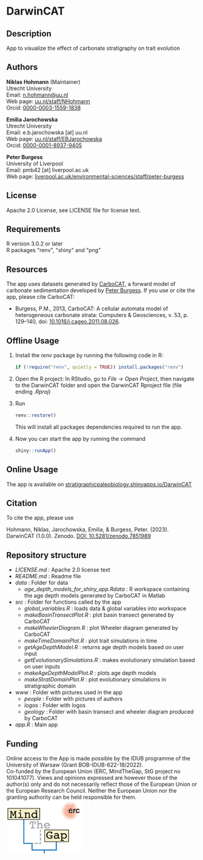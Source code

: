 # DarwinCAT

## Description

App to visualize the effect of carbonate stratigraphy on trait evolution

## Authors

__Niklas Hohmann__ (Maintainer)  
Utrecht University  
Email: n.hohmann@uu.nl  
Web page: [uu.nl/staff/NHohmann](uu.nl/staff/NHohmann)  
Orcid: [0000-0003-1559-1838](https://orcid.org/0000-0003-1559-1838)

__Emilia Jarochowska__  
Utrecht University  
Email: e.b.jarochowska [at] uu.nl  
Web page: [uu.nl/staff/EBJarochowska](https://www.uu.nl/staff/EBJarochowska)  
Orcid: [0000-0001-8937-9405](https://orcid.org/0000-0001-8937-9405)

__Peter Burgess__  
University of Liverpool  
Email: pmb42 [at] liverpool.ac.uk  
Web page: [liverpool.ac.uk/environmental-sciences/staff/peter-burgess](https://www.liverpool.ac.uk/environmental-sciences/staff/peter-burgess/)

## License

Apache 2.0 License, see LICENSE file for license text.

## Requirements

R version 3.0.2 or later  
R packages "renv", "shiny" and "png"

## Resources

The app uses datasets generated by [CarboCAT](https://github.com/csdms-contrib/carbocat), a forward model of carbonate sedimentation developed by [Peter Burgess](https://www.liverpool.ac.uk/environmental-sciences/staff/peter-burgess/). If you use or cite the app, please cite CarboCAT:

- Burgess, P.M., 2013, CarboCAT: A cellular automata model of heterogeneous carbonate strata: Computers & Geosciences, v. 53, p. 129–140, doi: [10.1016/j.cageo.2011.08.026](https://www.sciencedirect.com/science/article/pii/S0098300411002949).

## Offline Usage

1. Install the _renv_ package by running the following code in R:

    ``` R
    if (!require("renv", quietly = TRUE)) install.packages("renv")
    ```

2. Open the R project: In RStudio, go to _File -> Open Project_, then navigate to the DarwinCAT folder and open the DarwinCAT Rproject file (file ending _.Rproj_)
3. Run

    ``` R
    renv::restore()
    ```

    This will install all packages dependencies required to run the app.
4. Now you can start the app by running the command

    ``` R
    shiny::runApp()
    ```

## Online Usage

The app is available on [stratigraphicpaleobiology.shinyapps.io/DarwinCAT](https://stratigraphicpaleobiology.shinyapps.io/DarwinCAT/)

## Citation

To cite the app, please use

Hohmann, Niklas, Jarochowska, Emilia, & Burgess, Peter. (2023). DarwinCAT (1.0.0). Zenodo. [DOI: 10.5281/zenodo.7851989](https://doi.org/10.5281/zenodo.7851989) 


## Repository structure

- _LICENSE.md_ : Apache 2.0 license text
- _README.md_ : Readme file
- _data_ : Folder for data
  - _age_depth_models_for_shiny_app.Rdata_ : R workspace containing the age depth models generated by CarboCAT in Matlab
- _src_ : Folder for functions called by the app
  - _global_variables.R_ : loads data & global variables into workspace
  - _makeBasinTransectPlot.R_ : plot basin transect generated by CarboCAT
  - _makeWheelerDiagram.R_ : plot Wheeler diagram generated by CarboCAT
  - _makeTimeDomainPlot.R_ : plot trait simulations in time
  - _getAgeDepthModel.R_ : returns age depth models based on user input
  - _getEvolutionarySimulations.R_ : makes evolutionary simulation based on user inputs
  - _makeAgeDepthModelPlot.R_ : plots age depth models
  - _makeStratDomainPlot.R_ : plot evolutionary simulations in stratigraphic domain
- _www_ : Folder with pictures used in the app  
  - _people_ : Folder with pictures of authors
  - _logos_ : Folder with logos
  - _geology_ : Folder with basin transect and wheeler diagram produced by CarboCAT  
- _app.R_ : Main app

## Funding

Online access to the App is made possible by the IDUB programme of the University of Warsaw (Grant BOB-IDUB-622-18/2022).  
Co-funded by the European Union (ERC, MindTheGap, StG project no 101041077). Views and opinions expressed are however those of the author(s) only and do not necessarily reflect those of the European Union or the European Research Council. Neither the European Union nor the granting authority can be held responsible for them.  
<img src="www/logos/mind_the_gap_logo.png"
     width="200"
     alt="Mind the Gap logo">
